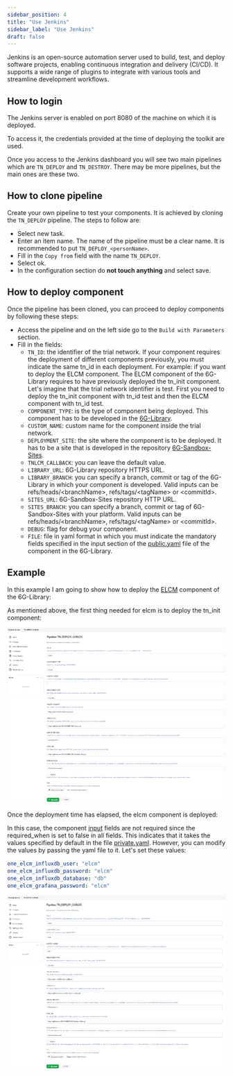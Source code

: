 ```yaml
---
sidebar_position: 4
title: "Use Jenkins"
sidebar_label: "Use Jenkins"
draft: false
---
```


Jenkins is an open-source automation server used to build, test, and deploy software projects, enabling continuous integration and delivery (CI/CD). It supports a wide range of plugins to integrate with various tools and streamline development workflows.

## How to login

The Jenkins server is enabled on port 8080 of the machine on which it is deployed.

To access it, the credentials provided at the time of deploying the toolkit are used.

Once you access to the Jenkins dashboard you will see two main pipelines which are `TN_DEPLOY` and `TN_DESTROY`. There may be more pipelines, but the main ones are these two.

## How to clone pipeline

Create your own pipeline to test your components. It is achieved by cloning the `TN_DEPLOY` pipeline. The steps to follow are:

- Select new task.
- Enter an item name. The name of the pipeline must be a clear name. It is recommended to put `TN_DEPLOY_<personName>`.
- Fill in the `Copy from` field with the name `TN_DEPLOY`.
- Select ok.
- In the configuration section do **not touch anything** and select save.

## How to deploy component

Once the pipeline has been cloned, you can proceed to deploy components by following these steps:

- Access the pipeline and on the left side go to the `Build with Parameters` section.
- Fill in the fields:
  - `TN_ID`: the identifier of the trial network. If your component requires the deployment of different components previously, you must indicate the same tn_id in each deployment. For example: if you want to deploy the ELCM component. The ELCM component of the 6G-Library requires to have previously deployed the tn_init component. Let's imagine that the trial network identifier is test. First you need to deploy the tn_init component with tn_id test and then the ELCM component with tn_id test.
  - `COMPONENT_TYPE`: is the type of component being deployed. This component has to be developed in the [6G-Library](https://github.com/6G-SANDBOX/6G-Library).
  - `CUSTOM_NAME`: custom name for the component inside the trial network.
  - `DEPLOYMENT_SITE`: the site where the component is to be deployed. It has to be a site that is developed in the repository [6G-Sandbox-Sites](https://github.com/6G-SANDBOX/6G-Sandbox-Sites).
  - `TNLCM_CALLBACK`: you can leave the default value.
  - `LIBRARY_URL`: 6G-Library repository HTTPS URL.
  - `LIBRARY_BRANCH`: you can specify a branch, commit or tag of the 6G-Library in which your component is developed. Valid inputs can be refs/heads/\<branchName\>, refs/tags/\<tagName\> or \<commitId\>.
  - `SITES_URL`: 6G-Sandbox-Sites repository HTTP URL.
  - `SITES_BRANCH`: you can specify a branch, commit or tag of 6G-Sandbox-Sites with your platform. Valid inputs can be refs/heads/\<branchName\>, refs/tags/\<tagName\> or \<commitId\>.
  - `DEBUG`: flag for debug your component.
  - `FILE`: file in yaml format in which you must indicate the mandatory fields specified in the input section of the [public.yaml](https://github.com/6G-SANDBOX/6G-Library/blob/main/.dummy_component/.tnlcm/public.yaml) file of the component in the 6G-Library.

## Example

In this example I am going to show how to deploy the [ELCM](https://github.com/6G-SANDBOX/6G-Library/tree/main/elcm) component of the 6G-Library:

As mentioned above, the first thing needed for elcm is to deploy the tn_init component:

![tnInit](../../static/img/toolkit-installer/tnInit.png)

Once the deployment time has elapsed, the elcm component is deployed:

In this case, the component [input](https://github.com/6G-SANDBOX/6G-Library/blob/main/elcm/.tnlcm/public.yaml) fields are not required since the required_when is set to false in all fields. This indicates that it takes the values specified by default in the file [private.yaml](https://github.com/6G-SANDBOX/6G-Library/blob/main/elcm/variables/one/private.yaml). However, you can modify the values by passing the yaml file to it. Let's set these values:

```yaml
one_elcm_influxdb_user: "elcm"
one_elcm_influxdb_password: "elcm"
one_elcm_influxdb_database: "db"
one_elcm_grafana_password: "elcm"
```

![elcm](../../static/img/toolkit-installer/elcm.png)